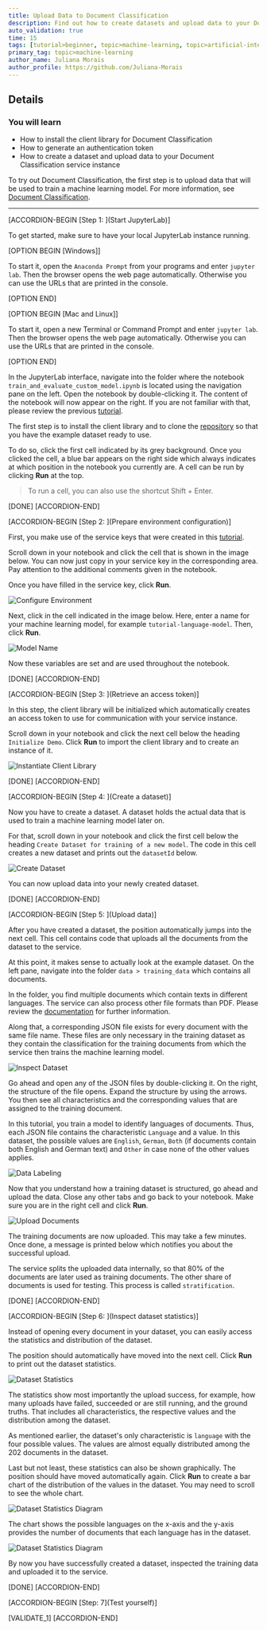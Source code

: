 ```yaml
---
title: Upload Data to Document Classification
description: Find out how to create datasets and upload data to your Document Classification service instance.
auto_validation: true
time: 15
tags: [tutorial>beginner, topic>machine-learning, topic>artificial-intelligence, topic>cloud, software-product>sap-business-technology-platform, software-product>sap-ai-business-services, software-product>document-classification, tutorial>license]
primary_tag: topic>machine-learning
author_name: Juliana Morais
author_profile: https://github.com/Juliana-Morais
---
```


## Details
### You will learn
  - How to install the client library for Document Classification
  - How to generate an authentication token
  - How to create a dataset and upload data to your Document Classification service instance

To try out Document Classification, the first step is to upload data that will be used to train a machine learning model. For more information, see [Document Classification](https://help.sap.com/viewer/ca60cd2ed44f4261a3ae500234c46f37/SHIP/en-US).

---

[ACCORDION-BEGIN [Step 1: ](Start JupyterLab)]

To get started, make sure to have your local JupyterLab instance running.

[OPTION BEGIN [Windows]]

To start it, open the `Anaconda Prompt` from your programs and enter `jupyter lab`. Then the browser opens the web page automatically. Otherwise you can use the URLs that are printed in the console.

[OPTION END]

[OPTION BEGIN [Mac and Linux]]

To start it, open a new Terminal or Command Prompt and enter `jupyter lab`. Then the browser opens the web page automatically. Otherwise you can use the URLs that are printed in the console.

[OPTION END]

In the JupyterLab interface, navigate into the folder where the notebook `train_and_evaluate_custom_model.ipynb` is located using the navigation pane on the left. Open the notebook by double-clicking it. The content of the notebook will now appear on the right. If you are not familiar with that, please review the previous [tutorial](cp-aibus-dc-setup).

The first step is to install the client library and to clone the [repository](https://github.com/SAP/business-document-processing) so that you have the example dataset ready to use.

To do so, click the first cell indicated by its grey background. Once you clicked the cell, a blue bar appears on the right side which always indicates at which position in the notebook you currently are. A cell can be run by clicking **Run** at the top.

>To run a cell, you can also use the shortcut Shift + Enter.

[DONE]
[ACCORDION-END]


[ACCORDION-BEGIN [Step 2: ](Prepare environment configuration)]

First, you make use of the service keys that were created in this [tutorial](cp-aibus-dc-prod-service-instance).

Scroll down in your notebook and click the cell that is shown in the image below. You can now just copy in your service key in the corresponding area. Pay attention to the additional comments given in the notebook.

Once you have filled in the service key, click **Run**.

![Configure Environment](setup-environment.png)

Next, click in the cell indicated in the image below. Here, enter a name for your machine learning model, for example `tutorial-language-model`. Then, click **Run**.

![Model Name](set-model-name.png)

Now these variables are set and are used throughout the notebook.

[DONE]
[ACCORDION-END]


[ACCORDION-BEGIN [Step 3: ](Retrieve an access token)]

In this step, the client library will be initialized which automatically creates an access token to use for communication with your service instance.

Scroll down in your notebook and click the next cell below the heading `Initialize Demo`. Click **Run** to import the client library and to create an instance of it.

![Instantiate Client Library](instance-client-library.png)

[DONE]
[ACCORDION-END]


[ACCORDION-BEGIN [Step 4: ](Create a dataset)]

Now you have to create a dataset. A dataset holds the actual data that is used to train a machine learning model later on.

For that, scroll down in your notebook and click the first cell below the heading `Create Dataset for training of a new model`. The code in this cell creates a new dataset and prints out the `datasetId` below.

![Create Dataset](create-dataset.png)

You can now upload data into your newly created dataset.

[DONE]
[ACCORDION-END]


[ACCORDION-BEGIN [Step 5: ](Upload data)]

After you have created a dataset, the position automatically jumps into the next cell. This cell contains code that uploads all the documents from the dataset to the service.

At this point, it makes sense to actually look at the example dataset. On the left pane, navigate into the folder `data > training_data` which contains all documents.

In the folder, you find multiple documents which contain texts in different languages. The service can also process other file formats than PDF. Please review the [documentation](https://help.sap.com/viewer/ca60cd2ed44f4261a3ae500234c46f37/SHIP/en-US/c66983111a5949af9dfd8fec25cba257.html) for further information.

Along that, a corresponding JSON file exists for every document with the same file name. These files are only necessary in the training dataset as they contain the classification for the training documents from which the service then trains the machine learning model.

![Inspect Dataset](inspect-dataset.png)

Go ahead and open any of the JSON files by double-clicking it. On the right, the structure of the file opens. Expand the structure by using the arrows. You then see all characteristics and the corresponding values that are assigned to the training document.

In this tutorial, you train a model to identify languages of documents. Thus, each JSON file contains the characteristic `Language` and a value. In this dataset, the possible values are `English`, `German`, `Both` (if documents contain both English and German text) and `Other` in case none of the other values applies.

![Data Labeling](data-label.png)

Now that you understand how a training dataset is structured, go ahead and upload the data. Close any other tabs and go back to your notebook. Make sure you are in the right cell and click **Run**.

![Upload Documents](upload-documents.png)

The training documents are now uploaded. This may take a few minutes. Once done, a message is printed below which notifies you about the successful upload.

The service splits the uploaded data internally, so that 80% of the documents are later used as training documents. The other share of documents is used for testing. This process is called `stratification`.

[DONE]
[ACCORDION-END]


[ACCORDION-BEGIN [Step 6: ](Inspect dataset statistics)]

Instead of opening every document in your dataset, you can easily access the statistics and distribution of the dataset.

The position should automatically have moved into the next cell. Click **Run** to print out the dataset statistics.

![Dataset Statistics](dataset-statistics.png)

The statistics show most importantly the upload success, for example, how many uploads have failed, succeeded or are still running, and the ground truths. That includes all characteristics, the respective values and the distribution among the dataset.

As mentioned earlier, the dataset's only characteristic is `language` with the four possible values. The values are almost equally distributed among the 202 documents in the dataset.

Last but not least, these statistics can also be shown graphically. The position should have moved automatically again. Click **Run** to create a bar chart of the distribution of the values in the dataset. You may need to scroll to see the whole chart.

![Dataset Statistics Diagram](dataset-statistics-diagram.png)

The chart shows the possible languages on the x-axis and the y-axis provides the number of documents that each language has in the dataset.

![Dataset Statistics Diagram](dataset-statistics-diagram-only.png)

By now you have successfully created a dataset, inspected the training data and uploaded it to the service.

[DONE]
[ACCORDION-END]


[ACCORDION-BEGIN [Step: 7](Test yourself)]

[VALIDATE_1]
[ACCORDION-END]
